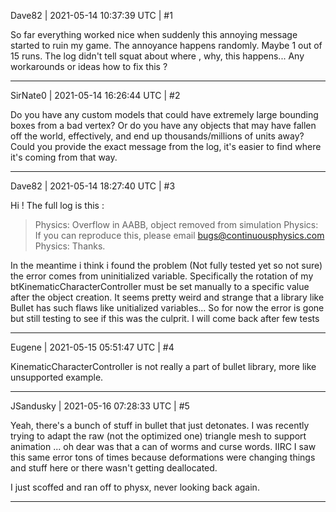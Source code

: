 Dave82 | 2021-05-14 10:37:39 UTC | #1

So far everything worked nice when suddenly this annoying message started to ruin my game.
The annoyance happens randomly. Maybe 1 out of 15 runs. The log didn't tell squat about where , why, this happens... Any workarounds or ideas how to fix this ?

-------------------------

SirNate0 | 2021-05-14 16:26:44 UTC | #2

Do you have any custom models that could have extremely large bounding boxes from a bad vertex? Or do you have any objects that may have fallen off the world, effectively, and end up thousands/millions of units away? Could you provide the exact message from the log, it's easier to find where it's coming from that way.

-------------------------

Dave82 | 2021-05-14 18:27:40 UTC | #3

Hi ! The full log is this : 
> Physics: Overflow in AABB, object removed from simulation
> Physics: If you can reproduce this, please email [bugs@continuousphysics.com](mailto:bugs@continuousphysics.com)
> Physics: Thanks.

In the meantime i think i found the problem (Not fully tested yet so not sure) the error comes from uninitialized variable. Specifically the rotation of my btKinematicCharacterController must be set manually to a specific value after the object creation. It seems pretty weird and strange that a library like Bullet has such flaws like unitialized variables... So for now the error is gone but still testing to see if this was the culprit. I will come back after few tests

-------------------------

Eugene | 2021-05-15 05:51:47 UTC | #4

KinematicCharacterController is not really a part of bullet library, more like unsupported example.

-------------------------

JSandusky | 2021-05-16 07:28:33 UTC | #5

Yeah, there's a bunch of stuff in bullet that just detonates. I was recently trying to adapt the raw (not the optimized one) triangle mesh to support animation ... oh dear was that a can of worms and curse words. IIRC I saw this same error tons of times because deformations were changing things and stuff here or there wasn't getting deallocated.

I just scoffed and ran off to physx, never looking back again.

-------------------------

